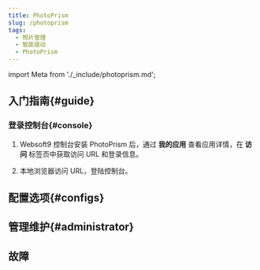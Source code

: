 ```yaml
---
title: PhotoPrism
slug: /photoprism
tags:
  - 照片管理
  - 智能驱动
  - PhotoPrism
---
```


import Meta from './_include/photoprism.md';

<Meta name="meta" />

## 入门指南{#guide}

### 登录控制台{#console}

1. Websoft9 控制台安装 PhotoPrism 后，通过 **我的应用** 查看应用详情，在 **访问** 标签页中获取访问 URL 和登录信息。

2. 本地浏览器访问 URL，登陆控制台。

## 配置选项{#configs}

## 管理维护{#administrator}

## 故障
